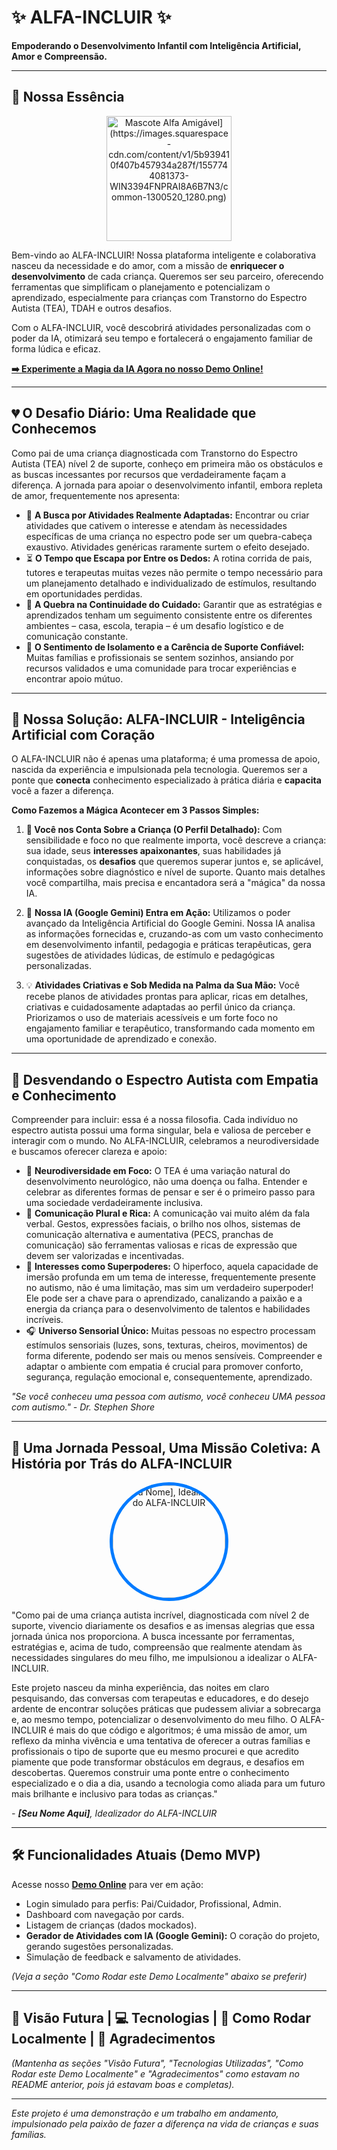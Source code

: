 # ✨ ALFA-INCLUIR ✨

**Empoderando o Desenvolvimento Infantil com Inteligência Artificial, Amor e Compreensão.**

---

## 🌟 Nossa Essência

<p align="center">
  <img src="[[LINK_PARA_SEU_MASCOTE_ALFA_AMIGAVEL.png_OU_svg](https://images.squarespace-cdn.com/content/v1/5b939410f407b457934a287f/1557744081373-WIN3394FNPRAI8A6B7N3/common-1300520_1280.png)" alt="Mascote Alfa Amigável](https://images.squarespace-cdn.com/content/v1/5b939410f407b457934a287f/1557744081373-WIN3394FNPRAI8A6B7N3/common-1300520_1280.png)" width="200"/>
</p>

Bem-vindo ao ALFA-INCLUIR! Nossa plataforma inteligente e colaborativa nasceu da necessidade e do amor, com a missão de **enriquecer o desenvolvimento** de cada criança. Queremos ser seu parceiro, oferecendo ferramentas que simplificam o planejamento e potencializam o aprendizado, especialmente para crianças com Transtorno do Espectro Autista (TEA), TDAH e outros desafios.

Com o ALFA-INCLUIR, você descobrirá atividades personalizadas com o poder da IA, otimizará seu tempo e fortalecerá o engajamento familiar de forma lúdica e eficaz.

**[➡️ Experimente a Magia da IA Agora no nosso Demo Online!](http://xportall.com.br:1010/alfa-incluir-demo-php/)**

---

## 💔 O Desafio Diário: Uma Realidade que Conhecemos

Como pai de uma criança diagnosticada com Transtorno do Espectro Autista (TEA) nível 2 de suporte, conheço em primeira mão os obstáculos e as buscas incessantes por recursos que verdadeiramente façam a diferença. A jornada para apoiar o desenvolvimento infantil, embora repleta de amor, frequentemente nos apresenta:

*   🤯 **A Busca por Atividades Realmente Adaptadas:** Encontrar ou criar atividades que cativem o interesse e atendam às necessidades específicas de uma criança no espectro pode ser um quebra-cabeça exaustivo. Atividades genéricas raramente surtem o efeito desejado.
*   ⏳ **O Tempo que Escapa por Entre os Dedos:** A rotina corrida de pais, tutores e terapeutas muitas vezes não permite o tempo necessário para um planejamento detalhado e individualizado de estímulos, resultando em oportunidades perdidas.
*   🔄 **A Quebra na Continuidade do Cuidado:** Garantir que as estratégias e aprendizados tenham um seguimento consistente entre os diferentes ambientes – casa, escola, terapia – é um desafio logístico e de comunicação constante.
*   🤝 **O Sentimento de Isolamento e a Carência de Suporte Confiável:** Muitas famílias e profissionais se sentem sozinhos, ansiando por recursos validados e uma comunidade para trocar experiências e encontrar apoio mútuo.

---

## 🚀 Nossa Solução: ALFA-INCLUIR - Inteligência Artificial com Coração

O ALFA-INCLUIR não é apenas uma plataforma; é uma promessa de apoio, nascida da experiência e impulsionada pela tecnologia. Queremos ser a ponte que **conecta** conhecimento especializado à prática diária e **capacita** você a fazer a diferença.

**Como Fazemos a Mágica Acontecer em 3 Passos Simples:**

1.  **📝 Você nos Conta Sobre a Criança (O Perfil Detalhado):**
    Com sensibilidade e foco no que realmente importa, você descreve a criança: sua idade, seus **interesses apaixonantes**, suas habilidades já conquistadas, os **desafios** que queremos superar juntos e, se aplicável, informações sobre diagnóstico e nível de suporte. Quanto mais detalhes você compartilha, mais precisa e encantadora será a "mágica" da nossa IA.

2.  🤖 **Nossa IA (Google Gemini) Entra em Ação:**
    Utilizamos o poder avançado da Inteligência Artificial do Google Gemini. Nossa IA analisa as informações fornecidas e, cruzando-as com um vasto conhecimento em desenvolvimento infantil, pedagogia e práticas terapêuticas, gera sugestões de atividades lúdicas, de estímulo e pedagógicas personalizadas.

3.  💡 **Atividades Criativas e Sob Medida na Palma da Sua Mão:**
    Você recebe planos de atividades prontas para aplicar, ricas em detalhes, criativas e cuidadosamente adaptadas ao perfil único da criança. Priorizamos o uso de materiais acessíveis e um forte foco no engajamento familiar e terapêutico, transformando cada momento em uma oportunidade de aprendizado e conexão.

---

## 🧩 Desvendando o Espectro Autista com Empatia e Conhecimento

Compreender para incluir: essa é a nossa filosofia. Cada indivíduo no espectro autista possui uma forma singular, bela e valiosa de perceber e interagir com o mundo. No ALFA-INCLUIR, celebramos a neurodiversidade e buscamos oferecer clareza e apoio:

*   🧠 **Neurodiversidade em Foco:** O TEA é uma variação natural do desenvolvimento neurológico, não uma doença ou falha. Entender e celebrar as diferentes formas de pensar e ser é o primeiro passo para uma sociedade verdadeiramente inclusiva.
*   💬 **Comunicação Plural e Rica:** A comunicação vai muito além da fala verbal. Gestos, expressões faciais, o brilho nos olhos, sistemas de comunicação alternativa e aumentativa (PECS, pranchas de comunicação) são ferramentas valiosas e ricas de expressão que devem ser valorizadas e incentivadas.
*   🌟 **Interesses como Superpoderes:** O hiperfoco, aquela capacidade de imersão profunda em um tema de interesse, frequentemente presente no autismo, não é uma limitação, mas sim um verdadeiro superpoder! Ele pode ser a chave para o aprendizado, canalizando a paixão e a energia da criança para o desenvolvimento de talentos e habilidades incríveis.
*   🎧 **Universo Sensorial Único:** Muitas pessoas no espectro processam estímulos sensoriais (luzes, sons, texturas, cheiros, movimentos) de forma diferente, podendo ser mais ou menos sensíveis. Compreender e adaptar o ambiente com empatia é crucial para promover conforto, segurança, regulação emocional e, consequentemente, aprendizado.

*"Se você conheceu uma pessoa com autismo, você conheceu UMA pessoa com autismo." - Dr. Stephen Shore*

---

## 💖 Uma Jornada Pessoal, Uma Missão Coletiva: A História por Trás do ALFA-INCLUIR

<p align="center">
  <img src="LINK_PARA_SUA_FOTO_OU_PLACEHOLDER.jpg" alt="[Seu Nome], Idealizador do ALFA-INCLUIR" width="180" style="border-radius:50%; border: 5px solid #007bff;"/>
</p>

"Como pai de uma criança autista incrível, diagnosticada com nível 2 de suporte, vivencio diariamente os desafios e as imensas alegrias que essa jornada única nos proporciona. A busca incessante por ferramentas, estratégias e, acima de tudo, compreensão que realmente atendam às necessidades singulares do meu filho, me impulsionou a idealizar o ALFA-INCLUIR.

Este projeto nasceu da minha experiência, das noites em claro pesquisando, das conversas com terapeutas e educadores, e do desejo ardente de encontrar soluções práticas que pudessem aliviar a sobrecarga e, ao mesmo tempo, potencializar o desenvolvimento do meu filho. O ALFA-INCLUIR é mais do que código e algoritmos; é uma missão de amor, um reflexo da minha vivência e uma tentativa de oferecer a outras famílias e profissionais o tipo de suporte que eu mesmo procurei e que acredito piamente que pode transformar obstáculos em degraus, e desafios em descobertas. Queremos construir uma ponte entre o conhecimento especializado e o dia a dia, usando a tecnologia como aliada para um futuro mais brilhante e inclusivo para todas as crianças."

*- **[Seu Nome Aqui]**, Idealizador do ALFA-INCLUIR*

---

## 🛠️ Funcionalidades Atuais (Demo MVP)

Acesse nosso **[Demo Online](http://xportall.com.br:1010/alfa-incluir-demo-php/)** para ver em ação:

*   Login simulado para perfis: Pai/Cuidador, Profissional, Admin.
*   Dashboard com navegação por cards.
*   Listagem de crianças (dados mockados).
*   **Gerador de Atividades com IA (Google Gemini):** O coração do projeto, gerando sugestões personalizadas.
*   Simulação de feedback e salvamento de atividades.

*(Veja a seção "Como Rodar este Demo Localmente" abaixo se preferir)*

---
## 🔮 Visão Futura | 💻 Tecnologias | 🚀 Como Rodar Localmente | 🙏 Agradecimentos

*(Mantenha as seções "Visão Futura", "Tecnologias Utilizadas", "Como Rodar este Demo Localmente" e "Agradecimentos" como estavam no README anterior, pois já estavam boas e completas).*

---

*Este projeto é uma demonstração e um trabalho em andamento, impulsionado pela paixão de fazer a diferença na vida de crianças e suas famílias.*
